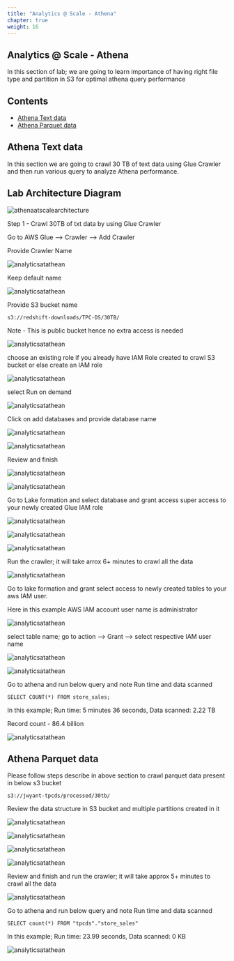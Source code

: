 ```yaml
---
title: "Analytics @ Scale - Athena"
chapter: true
weight: 16
---
```


## Analytics @ Scale - Athena

In this section of lab; we are going to learn importance of having right file type and partition in S3 for optimal athena query performance

## Contents

* [Athena Text data](#athena-text-data)
* [Athena Parquet data](#athena-parquet-data)

## Athena Text data 

In this section we are going to crawl 30 TB of text data using Glue Crawler and then run various query to analyze Athena performance.

## Lab Architecture Diagram

![athenaatscalearchitecture](/image/athenaatscalearchitecture.png)

Step 1 - Crawl 30TB of txt data by using Glue Crawler

Go to AWS Glue --> Crawler --> Add Crawler

Provide Crawler Name

![analyticsatathean](/image/athenatxt1.png)

Keep default name

![analyticsatathean](/image/athenatxt2.png)

Provide S3 bucket name 

```
s3://redshift-downloads/TPC-DS/30TB/
```

Note - This is public bucket hence no extra access is needed 

![analyticsatathean](/image/athenatxt3.png)

choose an existing role if you already have IAM Role created to crawl S3 bucket or else create an IAM role

![analyticsatathean](/image/athenatxt4.png)

select Run on demand 

![analyticsatathean](/image/athenatxt5.png)

Click on add databases and provide database name 

![analyticsatathean](/image/athenatxt6.png)

![analyticsatathean](/image/atheantxt7.png)

Review and finish

![analyticsatathean](/image/athenatxt8.png)

![analyticsatathean](/image/atheantxt9.png)

Go to Lake formation and select database and grant access super access to your newly created Glue IAM role

![analyticsatathean](/image/atheantxt10.png)


![analyticsatathean](/image/athena11.png)


![analyticsatathean](/image/athenatxt12.png)

Run the crawler; it will take arrox 6+ minutes to crawl all the data

![analyticsatathean](/image/athenatxt13.png)

Go to lake formation and grant select access to newly created tables to your aws IAM user.

Here in this example AWS IAM account user name is administrator

![analyticsatathean](/image/athenatxt14.png)

select table name; go to action --> Grant --> select respective IAM user name 

![analyticsatathean](/image/athenatxt15.png)


![analyticsatathean](/image/athenatxt16.png)

Go to athena and run below query and note Run time and data scanned 

```
SELECT COUNT(*) FROM store_sales;
```

In this example; Run time: 5 minutes 36 seconds, Data scanned: 2.22 TB

Record count - 86.4 billion

![analyticsatathean](/image/athenatxt17.png)


## Athena Parquet data 

Please follow steps describe in above section to crawl parquet data present in below s3 bucket

```
s3://jwyant-tpcds/processed/30tb/
````
Review the data structure in S3 bucket and multiple partitions created in it

![analyticsatathean](/image/athenaparquets3.png)

![analyticsatathean](/image/athenaparquets3_1.png)

![analyticsatathean](/image/athenaparquets3_2.png)

![analyticsatathean](/image/athenatxt18.png)


Review and finish and run the crawler; it will take approx 5+ minutes to crawl all the data

![analyticsatathean](/image/athenatxt19.png)

Go to athena and run below query and note Run time and data scanned 

```
SELECT count(*) FROM "tpcds"."store_sales"
```

In this example; Run time: 23.99 seconds, Data scanned: 0 KB

![analyticsatathean](/image/athenaparquet.png)



